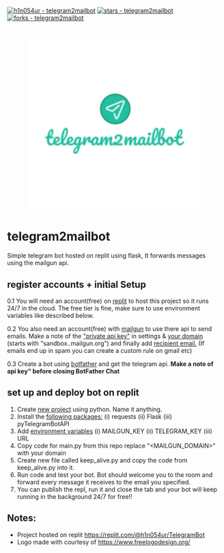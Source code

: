 [![h1n054ur - telegram2mailbot](https://img.shields.io/static/v1?label=h1n054ur&message=telegram2mailbot&color=blue&logo=github)](https://github.com/h1n054ur/telegram2mailbot)
[![stars - telegram2mailbot](https://img.shields.io/github/stars/h1n054ur/telegram2mailbot?style=social)](https://github.com/h1n054ur/telegram2mailbot)
[![forks - telegram2mailbot](https://img.shields.io/github/forks/h1n054ur/telegram2mailbot?style=social)](https://github.com/h1n054ur/telegram2mailbot)

<h1 align="center">
	<img width="400" src="telegram2mailbot-logo.png" alt="telegram2mailbot">
</h1>

# telegram2mailbot

Simple telegram bot hosted on replit using flask, It forwards messages using the mailgun api.

## register accounts + initial Setup

0.1 You will need an account(free) on <a target="_blank" rel="noopener noreferrer" href="https://replit.com/signup?from=landing">replit</a>  to host this project so it runs 24/7 in the cloud. The free tier is fine, make sure to use environment variables like described below.

0.2 You also need an account(free) with <a target="_blank" rel="noopener noreferrer" href="https://signup.mailgun.com/new/signup">mailgun</a> to use there api to send emails. Make a note of the <a target="_blank" rel="noopener noreferrer" href="https://i.ibb.co/bzg4RwR/tbot6.png">"private api key"</a> in settings &  <a target="_blank" rel="noopener noreferrer" href="https://i.ibb.co/870RhSY/tbot.png">your domain</a> (starts with "sandbox..mailgun.org") and finally add <a target="_blank" rel="noopener noreferrer" href="https://i.ibb.co/vXQXStr/tbot2.png">recipient email.</a> (If emails end up in spam you can create a custom rule on gmail etc)

0.3 Create a bot using <a target="_blank" rel="noopener noreferrer" href="https://t.me/BotFather">botfather</a> and get the telegram api. **Make a note of api key" before closing BotFather Chat**

## set up and deploy bot on replit

1. Create <a target="_blank" rel="noopener noreferrer" href="https://i.ibb.co/yqFhsFH/tbot3.png">new project</a> using python. Name it anything.
2. Install the <a target="_blank" rel="noopener noreferrer" href="https://i.ibb.co/StGBtL8/tbot4.png">following packages:</a> (i) requests (ii) Flask (iii) pyTelegramBotAPI
3. Add <a target="_blank" rel="noopener noreferrer" href="https://i.ibb.co/vVHb7LV/tbot5.png">environment variables</a> (i) MAILGUN_KEY (ii) TELEGRAM_KEY (iii) URL
4. Copy code for main.py from this repo replace "<MAILGUN_DOMAIN>" with your domain
5. Create new file called keep_alive.py and copy the code from keep_alive.py into it.
6. Run code and test your bot. Bot should welcome you to the room and forward every message it receives to the email you specified.
7. You can publish the repl, run it and close the tab and your bot will keep running in the background 24/7 for free!!

## Notes:

- Project hosted on replit https://replit.com/@h1n054ur/TelegramBot
- Logo made with courtesy of https://www.freelogodesign.org/
